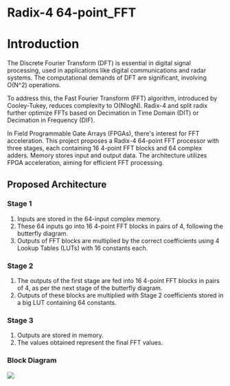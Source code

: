# Radix-4 64-point_FFT

# Introduction

The Discrete Fourier Transform (DFT) is essential in digital signal processing, used in applications like digital communications and radar systems. The computational demands of DFT are significant, involving O(N^2) operations.

To address this, the Fast Fourier Transform (FFT) algorithm, introduced by Cooley-Tukey, reduces complexity to O(NlogN). Radix-4 and split radix further optimize FFTs based on Decimation in Time Domain (DIT) or Decimation in Frequency (DIF).

In Field Programmable Gate Arrays (FPGAs), there's interest for FFT acceleration. This project proposes a Radix-4 64-point FFT processor with three stages, each containing 16 4-point FFT blocks and 64 complex adders. Memory stores input and output data. The architecture utilizes FPGA acceleration, aiming for efficient FFT processing.

## Proposed Architecture

### Stage 1

1. Inputs are stored in the 64-input complex memory.
2. These 64 inputs go into 16 4-point FFT blocks in pairs of 4, following the butterfly diagram.
3. Outputs of FFT blocks are multiplied by the correct coefficients using 4 Lookup Tables (LUTs) with 16 constants each.

### Stage 2

1. The outputs of the first stage are fed into 16 4-point FFT blocks in pairs of 4, as per the next stage of the butterfly diagram.
2. Outputs of these blocks are multiplied with Stage 2 coefficients stored in a big LUT containing 64 constants.

### Stage 3

1. Outputs are stored in memory.
2. The values obtained represent the final FFT values.

### Block Diagram

![](https://github.com/your-username/your-repo/blob/main/images/block_diagram.png)

